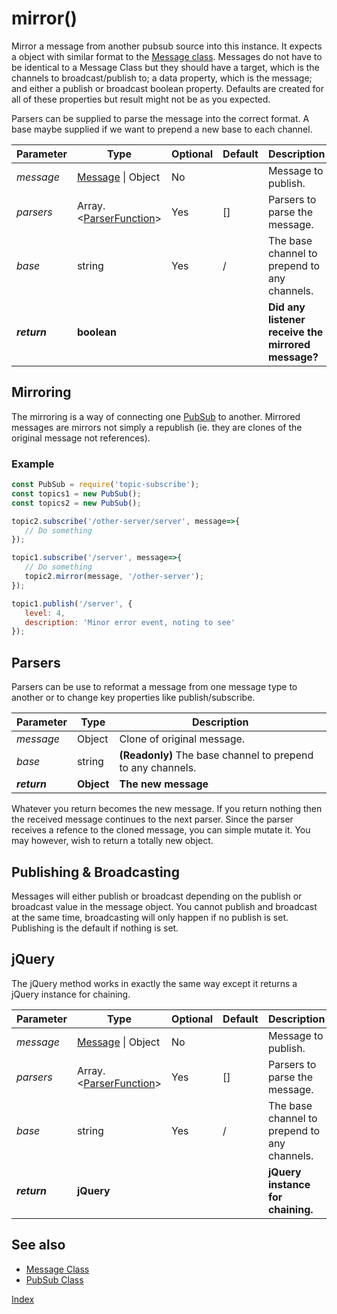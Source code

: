 # mirror()

Mirror a message from another pubsub source into this instance.  It expects a object with similar format to the [Message class](../Message/index.md).  Messages do not have to be identical to a Message Class but they should have a target, which is the channels to broadcast/publish to; a data property, which is the message; and either a publish or broadcast boolean property. Defaults are created for all of these properties but result might not be as you expected.

Parsers can be supplied to parse the message into the correct format. A base maybe supplied if we want to prepend a new base to each channel.

 | Parameter | Type | Optional | Default | Description |
 | --- | --- | --- | --- | --- |
 | *message* | [Message](../Message/index.md) \| Object | No | | Message to publish. |
 | *parsers* | Array.<[ParserFunction](#ParserFunction)> | Yes | [] | Parsers to parse the message. |
 | *base* | string | Yes | / | The base channel to prepend to any channels. |
 | ***return*** | **boolean** | | | **Did any listener receive the mirrored message?** |
 
 ## Mirroring
 
 The mirroring is a way of connecting one [PubSub](./index.md) to another.  Mirrored messages are mirrors not simply a republish (ie. they are clones of the original message not references).
 
 ### Example
 
 ```javascript
const PubSub = require('topic-subscribe');
const topics1 = new PubSub();
const topics2 = new PubSub();

topic2.subscribe('/other-server/server', message=>{
    // Do something
});

topic1.subscribe('/server', message=>{
    // Do something
    topic2.mirror(message, '/other-server');
});

topic1.publish('/server', {
    level: 4,
    description: 'Minor error event, noting to see'
}); 
```

<a name="ParserFunction"></a>
## Parsers

Parsers can be use to reformat a message from one message type to another or to change key properties like publish/subscribe.

 | Parameter | Type | Description |
 | --- | --- | --- |
 | *message* | Object | Clone of original message. |
 | *base* | string | **(Readonly)** The base channel to prepend to any channels. |
 | ***return*** | **Object** | **The new message** |
 
 Whatever you return becomes the new message.  If you return nothing then the received message continues to the next parser.  Since the parser receives a refence to the cloned message, you can simple mutate it.  You may however, wish to return a totally new object.
 
 ## Publishing & Broadcasting
 
 Messages will either publish or broadcast depending on the publish or broadcast value in the message object.  You cannot publish and broadcast at the same time, broadcasting will only happen if no publish is set.  Publishing is the default if nothing is set.
 
 ## jQuery
 
 The jQuery method works in exactly the same way except it returns a jQuery instance for chaining.
 
  | Parameter | Type | Optional | Default | Description |
 | --- | --- | --- | --- | --- |
 | *message* | [Message](../Message/index.md) \| Object | No | | Message to publish. |
 | *parsers* | Array.<[ParserFunction](#ParserFunction)> | Yes | [] | Parsers to parse the message. |
 | *base* | string | Yes | / | The base channel to prepend to any channels. |
 | ***return*** | **jQuery** | | | **jQuery instance for chaining.** |
 

## See also
  
 * [Message Class](../Message/index.md)
 * [PubSub Class](./index.md)
   

  [Index](../../ReadMe.md)
 